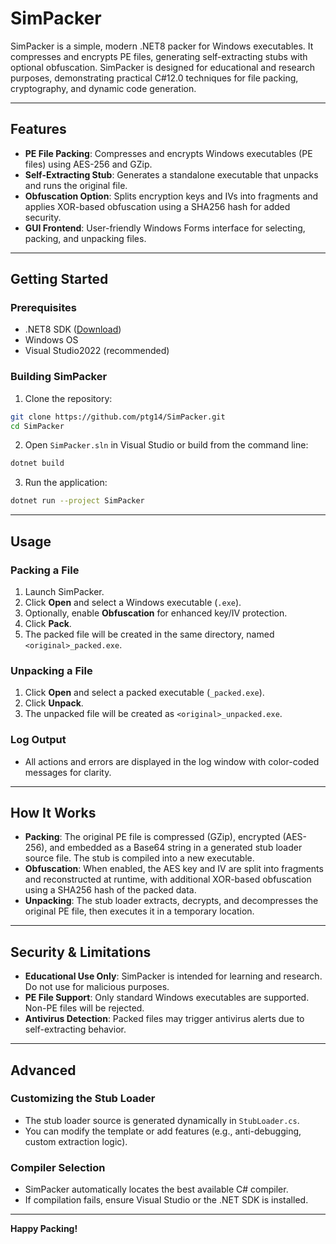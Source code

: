 # SimPacker

SimPacker is a simple, modern .NET8 packer for Windows executables. It compresses and encrypts PE files, generating self-extracting stubs with optional obfuscation. SimPacker is designed for educational and research purposes, demonstrating practical C#12.0 techniques for file packing, cryptography, and dynamic code generation.

---

## Features

- **PE File Packing**: Compresses and encrypts Windows executables (PE files) using AES-256 and GZip.
- **Self-Extracting Stub**: Generates a standalone executable that unpacks and runs the original file.
- **Obfuscation Option**: Splits encryption keys and IVs into fragments and applies XOR-based obfuscation using a SHA256 hash for added security.
- **GUI Frontend**: User-friendly Windows Forms interface for selecting, packing, and unpacking files.

---

## Getting Started

### Prerequisites

- .NET8 SDK ([Download](https://dotnet.microsoft.com/download))
- Windows OS
- Visual Studio2022 (recommended)

### Building SimPacker

1. Clone the repository:
 ```sh
 git clone https://github.com/ptg14/SimPacker.git
 cd SimPacker
 ```
2. Open `SimPacker.sln` in Visual Studio or build from the command line:
 ```sh
 dotnet build
 ```
3. Run the application:
 ```sh
 dotnet run --project SimPacker
 ```

---

## Usage

### Packing a File

1. Launch SimPacker.
2. Click **Open** and select a Windows executable (`.exe`).
3. Optionally, enable **Obfuscation** for enhanced key/IV protection.
4. Click **Pack**.
5. The packed file will be created in the same directory, named `<original>_packed.exe`.

### Unpacking a File

1. Click **Open** and select a packed executable (`_packed.exe`).
2. Click **Unpack**.
3. The unpacked file will be created as `<original>_unpacked.exe`.

### Log Output

- All actions and errors are displayed in the log window with color-coded messages for clarity.

---

## How It Works

- **Packing**: The original PE file is compressed (GZip), encrypted (AES-256), and embedded as a Base64 string in a generated stub loader source file. The stub is compiled into a new executable.
- **Obfuscation**: When enabled, the AES key and IV are split into fragments and reconstructed at runtime, with additional XOR-based obfuscation using a SHA256 hash of the packed data.
- **Unpacking**: The stub loader extracts, decrypts, and decompresses the original PE file, then executes it in a temporary location.

---

## Security & Limitations

- **Educational Use Only**: SimPacker is intended for learning and research. Do not use for malicious purposes.
- **PE File Support**: Only standard Windows executables are supported. Non-PE files will be rejected.
- **Antivirus Detection**: Packed files may trigger antivirus alerts due to self-extracting behavior.

---

## Advanced

### Customizing the Stub Loader

- The stub loader source is generated dynamically in `StubLoader.cs`.
- You can modify the template or add features (e.g., anti-debugging, custom extraction logic).

### Compiler Selection

- SimPacker automatically locates the best available C# compiler.
- If compilation fails, ensure Visual Studio or the .NET SDK is installed.

---

**Happy Packing!**
